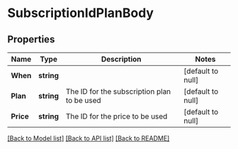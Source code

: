 # SubscriptionIdPlanBody

## Properties
Name | Type | Description | Notes
------------ | ------------- | ------------- | -------------
**When** | **string** |  | [default to null]
**Plan** | **string** | The ID for the subscription plan to be used | [default to null]
**Price** | **string** | The ID for the price to be used | [default to null]

[[Back to Model list]](../README.md#documentation-for-models) [[Back to API list]](../README.md#documentation-for-api-endpoints) [[Back to README]](../README.md)

